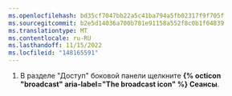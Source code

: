 ```yaml
---
ms.openlocfilehash: bd35cf7047bb22a5c41ba794a5fb02317f9f705f
ms.sourcegitcommit: b2e5d14036a700b781e91158a552f8c0b1f04839
ms.translationtype: MT
ms.contentlocale: ru-RU
ms.lasthandoff: 11/15/2022
ms.locfileid: "148165591"
---
```

1. В разделе "Доступ" боковой панели щелкните **{% octicon "broadcast" aria-label="The broadcast icon" %} Сеансы**.